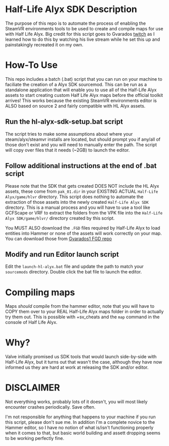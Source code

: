 # Half-Life Alyx SDK Description
The purpose of this repo is to automate the process of enabling the SteamVR environments tools to be used to create and compile maps for use with Half Life Alyx.  Big credit for this script goes to Gvarados [twitch](https://www.twitch.tv/gvarados) as I learned how to do this by watching his live stream while he set this up and painstakingly recreated it on my own.

# How-To Use
This repo includes a batch (.bat) script that you can run on your machine to faciliate the creation of a Alyx SDK sourcemod.  This can be run as a standalone application that will enable you to use all of the Half-Life Alyx assets to start creating custom Half Life Alyx maps before the official toolkit arrives!  This works because the existing SteamVR environments editor is ALSO based on source 2 and fairly compatible with HL Alyx assets.

## Run the hl-alyx-sdk-setup.bat script
The script tries to make some assumptions about where your steam/alyx/steamvr installs are located, but should prompt you if any/all of those don't exist and you will need to manually enter the path.  The script will copy over files that it needs (~2GB) to launch the editor. 

## Follow additional instructions at the end of .bat script
Please note that the SDK that gets created DOES NOT include the HL Alyx assets,  these come from `pak_01.dir` in your EXISTING ACTUAL `Half-Life Alyx/game/hlvr` directory.  This script does nothing to automate the extraction of those assets into the newly created `Half-Life Alyx SDK` directory.   This is a manual process and you will have to use a tool like GCFScape or VRF to extract the folders from the VPK file into the `Half-Life Alyx SDK/game/hlvr/` directory created by this script. 

You MUST ALSO download the `.FGD` files required by Half-Life Alyx to load entities into Hammer or none of the assets will work correctly on your map.  You can download those from [Gvarados1 FGD repo](https://github.com/gvarados1/Half-Life-Alyx-FGD)

## Modify and run Editor launch script
Edit the `launch-hl-alyx.bat` file and update the path to match your `sourcemods` directory.  Double click the bat file to launch the editor.

# Compiling maps
Maps *should* compile from the hammer editor, note that you will have to COPY them over to your REAL Half-Life Alyx maps folder in order to actually try them out.  This is possible with +sv_cheats and the `map` command in the console of Half Life Alyx.  

# Why?
Valve initially promised us SDK tools that would launch side-by-side with Half-Life Alyx, but it turns out that wasn't the case, although they have now informed us they are hard at work at releasing the SDK and/or editor.

# DISCLAIMER
Not everything works, probably lots of it doesn't, you will most likely encounter crashes periodically.  Save often.

I'm not responsible for anything that happens to your machine if you run this script, please don't sue me.  In addition I'm a complete novice to the Hammer editor, so I have no notion of what is/isn't functioning properly when it comes to that,  but basic world building and assett dropping seems to be working perfectly fine. 